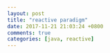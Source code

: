 ```yaml
---
layout: post
title: "reactive paradigm"
date: 2017-11-21 21:03:24 +0800
comments: true
categories: [java, reactive]
---
```

